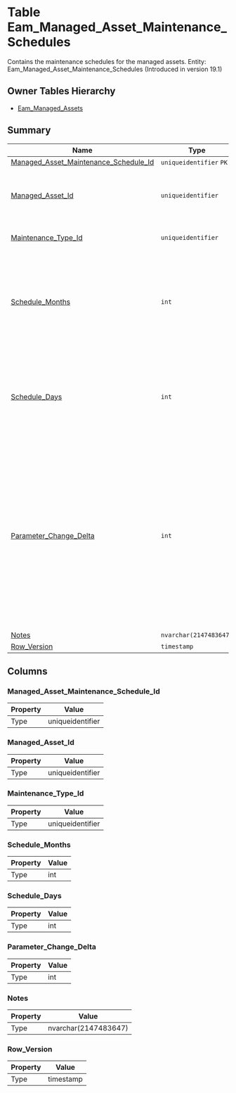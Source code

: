 # Table Eam_Managed_Asset_Maintenance_Schedules

Contains the maintenance schedules for the managed assets. Entity: Eam_Managed_Asset_Maintenance_Schedules (Introduced in version 19.1)

## Owner Tables Hierarchy

* [Eam_Managed_Assets](Eam_Managed_Assets.md)

## Summary

| Name | Type | Description |
| - | - | --- |
|[Managed_Asset_Maintenance_Schedule_Id](#managed_asset_maintenance_schedule_id)|`uniqueidentifier` `PK`||
|[Managed_Asset_Id](#managed_asset_id)|`uniqueidentifier` |The managed asset for which the maintenance schedule applies.|
|[Maintenance_Type_Id](#maintenance_type_id)|`uniqueidentifier` |What type of maintenance is scheduled.|
|[Schedule_Months](#schedule_months)|`int` |Number of months between planned maintenances. NULL means that the schedule is not planned based on months.|
|[Schedule_Days](#schedule_days)|`int` |Number of days between planned maintenances. NULL means that the schedule is not planned based on days.|
|[Parameter_Change_Delta](#parameter_change_delta)|`int` |The value of the tracked parameter change between planned maintenances. The tracked parameter is determined based on the Maintenance Type. NULL means, that the maintenances are not planned, based on parameter change.|
|[Notes](#notes)|`nvarchar(2147483647)` ||
|[Row_Version](#row_version)|`timestamp` ||

## Columns

### Managed_Asset_Maintenance_Schedule_Id

| Property | Value |
| - | - |
|Type|uniqueidentifier|

### Managed_Asset_Id

| Property | Value |
| - | - |
|Type|uniqueidentifier|

### Maintenance_Type_Id

| Property | Value |
| - | - |
|Type|uniqueidentifier|

### Schedule_Months

| Property | Value |
| - | - |
|Type|int|

### Schedule_Days

| Property | Value |
| - | - |
|Type|int|

### Parameter_Change_Delta

| Property | Value |
| - | - |
|Type|int|

### Notes

| Property | Value |
| - | - |
|Type|nvarchar(2147483647)|

### Row_Version

| Property | Value |
| - | - |
|Type|timestamp|


